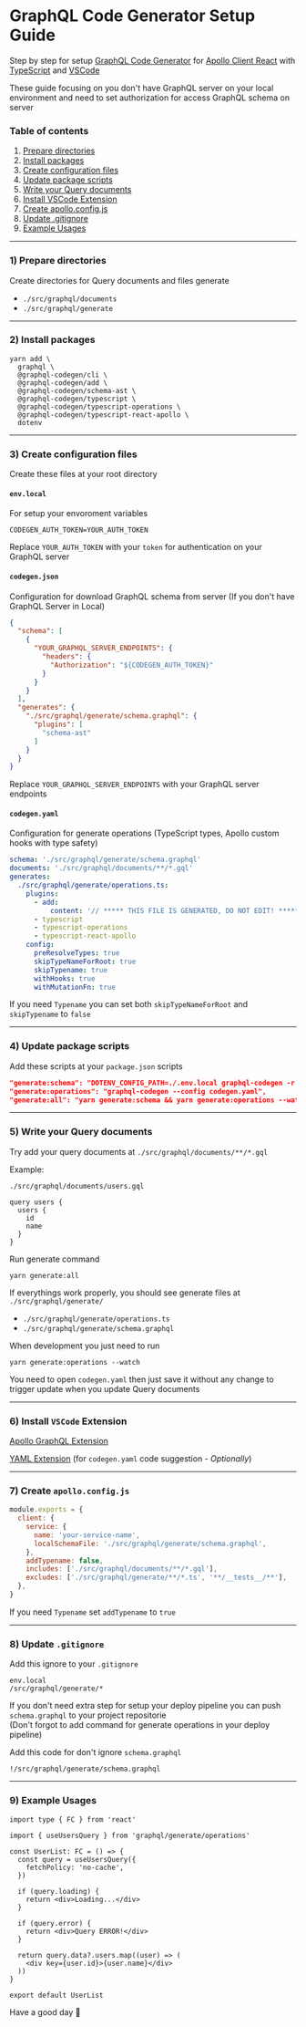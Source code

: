 # GraphQL Code Generator Setup Guide

Step by step for setup [GraphQL Code Generator](https://www.graphql-code-generator.com/) for [Apollo Client React](https://www.apollographql.com/docs/react/) with [TypeScript](https://www.typescriptlang.org/) and [VSCode](https://code.visualstudio.com/)

These guide focusing on you don't have GraphQL server on your local environment and need to set authorization for access GraphQL schema on server

### Table of contents

1. [Prepare directories](#1-prepare-directories)
2. [Install packages](#2-install-packages)
3. [Create configuration files](#3-create-configuration-files)
4. [Update package scripts](#4-update-package-scripts)
5. [Write your Query documents](#5-write-your-query-documents)
6. [Install VSCode Extension](#6-install-vscode-extension)
7. [Create apollo.config.js](#7-create-apolloconfigjs)
8. [Update .gitignore](#8-update-gitignore)
9. [Example Usages](#9-example-usages)

---

### 1) Prepare directories

Create directories for Query documents and files generate

- `./src/graphql/documents`
- `./src/graphql/generate`

---

### 2) Install packages

```
yarn add \
  graphql \
  @graphql-codegen/cli \
  @graphql-codegen/add \
  @graphql-codegen/schema-ast \
  @graphql-codegen/typescript \
  @graphql-codegen/typescript-operations \
  @graphql-codegen/typescript-react-apollo \
  dotenv
```

---

### 3) Create configuration files

Create these files at your root directory

#### `env.local`

For setup your envoroment variables

```
CODEGEN_AUTH_TOKEN=YOUR_AUTH_TOKEN
```

Replace `YOUR_AUTH_TOKEN` with your `token` for authentication on your GraphQL server

#### `codegen.json`

Configuration for download GraphQL schema from server (If you don't have GraphQL Server in Local)

```json
{
  "schema": [
    {
      "YOUR_GRAPHQL_SERVER_ENDPOINTS": {
        "headers": {
          "Authorization": "${CODEGEN_AUTH_TOKEN}"
        }
      }
    }
  ],
  "generates": {
    "./src/graphql/generate/schema.graphql": {
      "plugins": [
        "schema-ast"
      ]
    }
  }
}
```

Replace `YOUR_GRAPHQL_SERVER_ENDPOINTS` with your GraphQL server endpoints

#### `codegen.yaml`

Configuration for generate operations (TypeScript types, Apollo custom hooks with type safety)

```yaml
schema: './src/graphql/generate/schema.graphql'
documents: './src/graphql/documents/**/*.gql'
generates:
  ./src/graphql/generate/operations.ts:
    plugins:
      - add:
          content: '// ***** THIS FILE IS GENERATED, DO NOT EDIT! *****'
      - typescript
      - typescript-operations
      - typescript-react-apollo
    config:
      preResolveTypes: true
      skipTypeNameForRoot: true
      skipTypename: true
      withHooks: true
      withMutationFn: true

```

If you need `Typename` you can set both `skipTypeNameForRoot` and `skipTypename` to `false`

---

### 4) Update package scripts

Add these scripts at your `package.json` scripts

```json
"generate:schema": "DOTENV_CONFIG_PATH=./.env.local graphql-codegen -r dotenv/config --config codegen.json",
"generate:operations": "graphql-codegen --config codegen.yaml",
"generate:all": "yarn generate:schema && yarn generate:operations --watch=false"
```

---

### 5) Write your Query documents

Try add your query documents at `./src/graphql/documents/**/*.gql`

Example:

`./src/graphql/documents/users.gql`

```
query users {
  users {
    id
    name
  }
}
```

Run generate command

```
yarn generate:all
```

If everythings work properly, you should see generate files at `./src/graphql/generate/`

- `./src/graphql/generate/operations.ts`
- `./src/graphql/generate/schema.graphql`

When development you just need to run

```
yarn generate:operations --watch
```

You need to open `codegen.yaml` then just save it without any change to trigger update when you update Query documents

---

### 6) Install `VSCode` Extension

[Apollo GraphQL Extension](https://marketplace.visualstudio.com/items?itemName=apollographql.vscode-apollo)

[YAML Extension](https://marketplace.visualstudio.com/items?itemName=redhat.vscode-yaml) (for `codegen.yaml` code suggestion - *Optionally*)

---

### 7) Create `apollo.config.js`

```js
module.exports = {
  client: {
    service: {
      name: 'your-service-name',
      localSchemaFile: './src/graphql/generate/schema.graphql',
    },
    addTypename: false,
    includes: ['./src/graphql/documents/**/*.gql'],
    excludes: ['./src/graphql/generate/**/*.ts', '**/__tests__/**'],
  },
}
```

If you need `Typename` set `addTypename` to `true`

---

### 8) Update `.gitignore`

Add this ignore to your `.gitignore`

```
env.local
/src/graphql/generate/*
```

If you don't need extra step for setup your deploy pipeline you can push `schema.graphql` to your project repositorie\
(Don't forgot to add command for generate operations in your deploy pipeline)

Add this code for don't ignore `schema.graphql`

```
!/src/graphql/generate/schema.graphql
```

---

### 9) Example Usages

```tsx
import type { FC } from 'react'

import { useUsersQuery } from 'graphql/generate/operations'

const UserList: FC = () => {
  const query = useUsersQuery({
    fetchPolicy: 'no-cache',
  })
  
  if (query.loading) {
    return <div>Loading...</div>
  }
  
  if (query.error) {
    return <div>Query ERROR!</div>
  }

  return query.data?.users.map((user) => (
    <div key={user.id}>{user.name}</div>
  ))
}

export default UserList
```

Have a good day 🚀

